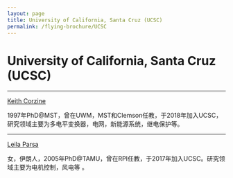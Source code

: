 ```yaml
---
layout: page
title: University of California, Santa Cruz (UCSC)
permalink: /flying-brochure/UCSC
---
```

# University of California, Santa Cruz (UCSC)

---

[Keith Corzine](https://www.soe.ucsc.edu/people/corzine)

1997年PhD@MST，曾在UWM，MST和Clemson任教，于2018年加入UCSC，研究领域主要为多电平变换器，电网，新能源系统，继电保护等。

---

[Leila Parsa](https://www.soe.ucsc.edu/people/leila)

女，伊朗人，2005年PhD@TAMU，曾在RPI任教，于2017年加入UCSC。研究领域主要为电机控制，风电等 。
